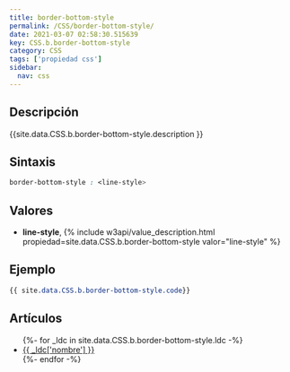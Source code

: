```yaml
---
title: border-bottom-style
permalink: /CSS/border-bottom-style/
date: 2021-03-07 02:58:30.515639
key: CSS.b.border-bottom-style
category: CSS
tags: ['propiedad css']
sidebar: 
  nav: css
---
```


## Descripción
{{site.data.CSS.b.border-bottom-style.description }}

## Sintaxis
~~~css
border-bottom-style : <line-style>
~~~

## Valores
* **line-style**,  {% include w3api/value_description.html propiedad=site.data.CSS.b.border-bottom-style valor="line-style" %}

## Ejemplo
~~~css
{{ site.data.CSS.b.border-bottom-style.code}}
~~~

## Artículos
<ul>
{%- for _ldc in site.data.CSS.b.border-bottom-style.ldc -%}
   <li>
       <a href="{{_ldc['url'] }}">{{ _ldc['nombre'] }}</a>
   </li>
{%- endfor -%}
</ul>
